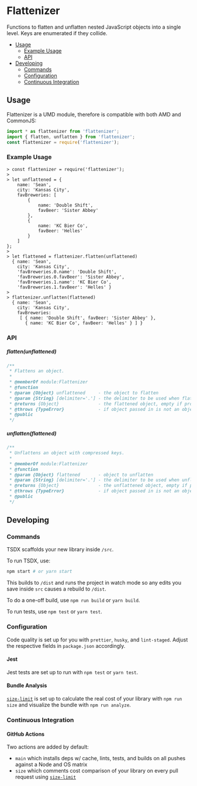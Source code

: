 # Flattenizer

Functions to flatten and unflatten nested JavaScript objects into a single level.  Keys are enumerated if they collide.

- [Usage](#usage)
  * [Example Usage](#example-usage)
  * [API](#api)
- [Developing](#developing)
  * [Commands](#commands)
  * [Configuration](#configuration)
  * [Continuous Integration](#continuous-integration)
  
## Usage

Flattenizer is a UMD module, therefore is compatible with both AMD and CommonJS:
```javascript
import * as flattenizer from 'flattenizer';
import { flatten, unflatten } from 'flattenizer';
const flattenizer = require('flattenizer');
```

### Example Usage
```
> const flattenizer = require('flattenizer');
> 
> let unflattened = {
    name: 'Sean',
    city: 'Kansas City',
    favBreweries: [
        {
            name: 'Double Shift',
            favBeer: 'Sister Abbey'
        },
        {
            name: 'KC Bier Co',
            favBeer: 'Helles'
        }
    ]
};
>
> let flattened = flattenizer.flatten(unflattened)
  { name: 'Sean',
    city: 'Kansas City',
    'favBreweries.0.name': 'Double Shift',
    'favBreweries.0.favBeer': 'Sister Abbey',
    'favBreweries.1.name': 'KC Bier Co',
    'favBreweries.1.favBeer': 'Helles' }
>
> flattenizer.unflatten(flattened)
  { name: 'Sean',
    city: 'Kansas City',
    favBreweries:
     [ { name: 'Double Shift', favBeer: 'Sister Abbey' },
       { name: 'KC Bier Co', favBeer: 'Helles' } ] }
```

### API

##### flatten(unflattened)
```javascript
/**
 * Flattens an object.
 *
 * @memberOf module:Flattenizer
 * @function
 * @param {Object} unflattened     - the object to flatten
 * @param {String} [delimiter='.'] - the delimiter to be used when flattening the object
 * @returns {Object}               - the flattened object, empty if provided object is undefined
 * @throws {TypeError}             - if object passed in is not an object or if the delimiter is not a string
 * @public
 */
``` 

##### unflatten(flattened)
```javascript
/**
 * Unflattens an object with compressed keys.
 *
 * @memberOf module:Flattenizer
 * @function
 * @param {Object} flattened       - object to unflatten
 * @param {String} [delimiter='.'] - the delimiter to be used when unflattening the object
 * @returns {Object}               - the unflattened object, empty if provided object is undefined
 * @throws {TypeError}             - if object passed in is not an object or if the delimiter is not a string
 * @public
 */
```

## Developing 

### Commands

TSDX scaffolds your new library inside `/src`.

To run TSDX, use:

```bash
npm start # or yarn start
```

This builds to `/dist` and runs the project in watch mode so any edits you save inside `src` causes a rebuild to `/dist`.

To do a one-off build, use `npm run build` or `yarn build`.

To run tests, use `npm test` or `yarn test`.

### Configuration

Code quality is set up for you with `prettier`, `husky`, and `lint-staged`. Adjust the respective fields in `package.json` accordingly.

#### Jest

Jest tests are set up to run with `npm test` or `yarn test`.

#### Bundle Analysis

[`size-limit`](https://github.com/ai/size-limit) is set up to calculate the real cost of your library with `npm run size` and visualize the bundle with `npm run analyze`.

### Continuous Integration

#### GitHub Actions

Two actions are added by default:

- `main` which installs deps w/ cache, lints, tests, and builds on all pushes against a Node and OS matrix
- `size` which comments cost comparison of your library on every pull request using [`size-limit`](https://github.com/ai/size-limit)
